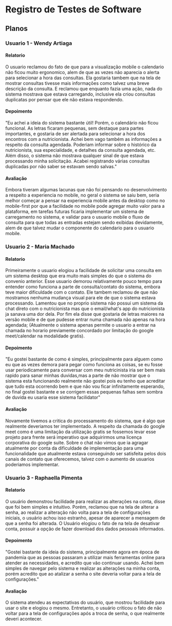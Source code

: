 # Registro de Testes de Software

## Planos

### Usuario 1 - Wendy Artiaga

#### **Relatorio**

O usuario reclamou do fato de que para a visualização mobile o calendario não ficou muito ergonomico, alem de que as vezes não aparecia o alerta para selecionar a hora das consultas. Ela gostaria tambem que na tela de mostrar consultas tivesse mais informações como talvez uma breve descrição da consulta. E reclamou que enquanto fazia uma ação, nada do sistema mostrava que estava carregando, inclusive ela criou consultas duplicatas por pensar que ele não estava respondendo.

#### **Depoimento**

"Eu achei a ideia do sistema bastante útil! Porém, o calendário não ficou funcional. As letras ficaram pequenas, sem destaque para partes importantes, e gostaria de ser alertada para selecionar a hora dos encontros com a nutricionista. Achei bem vago também as informações a respeito da consulta agendada. Poderiam informar sobre o histórico da nutricionista, sua especialidade, e detalhes da consulta agendada, etc.  Além disso, o sistema não mostrava qualquer sinal de que estava processando minha solicitação. Acabei registrando várias consultas duplicadas por não saber se estavam sendo salvas."

#### **Avaliação**

Embora tiveram algumas lacunas que não foi pensando no desenvolvimento a respeito a experiencia no mobile, no geral o sistema se saiu bem, seria melhor começar a pensar na experiencia mobile antes da desktop como no mobile-first por que a facilidade no mobile pode agregar muito valor para a plataforma, em tarefas futuras ficaria implementar um sistema de carregamento no sistema, e validar para o usuario mobile o fluxo de consulta para que todas as entradas estejam sendo exibidas devidamente, alem de que talvez mudar o componente do calendario para o usuario mobile.

### Usuario 2 - Maria Machado

#### **Relatorio**

Primeiramente o usuario elogiou a facilidade de solicitar uma consulta em um sistema desktop que era muito mais simples do que o sistema do convenio anterior. Esse usuario demorou relativamente pouco tempo para entender como funciona a parte de consulta/contato do sistema, embora teve maior dificuldade com o contato. Ele tambem reclamou de que não mostramos nenhuma mudança visual para ele de que o sistema estava processando. Lamentou que no proprio sistema não possui um sistema da chat direto com o nutricionista mas que o email/what's app do nutricionista ja sanava uma dor dela. Por fim ela disse que gostaria de letras maiores na versão mobile e de que pudesse entrar numa chamada não apenas na hora agendada; (Atualmente o sistema apenas permite o usuario a entrar na chamada no horario previamente concordado por limitação do google meet/calendar na modalidade gratis).

#### **Depoimento**

"Eu gostei bastante de como é simples, principalmente para alguem como eu que as vezes demora para pegar como funciona as coisas, se eu fosse usar periodicamente para conversar com meu nutricinista iria ser bem mais rapido para sanar minhas duvidas,mas a parte de não mostrar que o sistema esta funcionando realmente não gostei pois eu tenho que acreditar que tudo esta ocorrendo bem e que não vou ficar infinitamente esperando, no final gostei bastante e se corrigem essas pequenas falhas sem sombra de duvida eu usaria esse sistema facilidator"

#### **Avaliação**

Novamente tivemos a critica do processamento do sistema, que é algo que realmente deveriamos ter implementado. A respeito da chamada do google meet como é uma limitação da utilização gratis se fossemos levar esse projeto para frente será imperativo que adquirirmos uma licença corporativa do google suite. Sobre o chat não vimos que ia agragar atualmente por conta da dificuldade de implementação para uma funcionalidade que atualmente estava conseguindo ser satisfeita pelos dois canais de contato que oferecemos, talvez com o aumento de usuarios poderiamos implementar.

### Usuario 3 - Raphaella Pimenta

#### **Relatorio**

O usuário demonstrou facilidade para realizar as alterações na conta, disse que foi bem simples e intuitivo. Porém, reclamou que na tela de alterar a senha, ao realizar a alteração não volta para a tela de configurações iniciais, o usuário achou isso estranho, apesar de aparecer a mensagem de que a senha foi alterada. O Usuário elogiou o fato de na tela de desativar conta, possuir a opção de  fazer download dos dados pessoais informados.

#### **Depoimento**

"Gostei bastante da ideia do sistema, principalmente agora em época de pandemia que as pessoas passaram a utilizar mais ferramentas online para atender as necessidades, e acredito que vão continuar usando. Achei bem simples de navegar pelo sistema e realizar as alterações na minha conta, porém acredito que ao atalizar a senha o site deveria voltar para a tela de configurações."

#### **Avaliação**

O sistema atendeu as expectativas do usuário, que mostrou facilidade para usar o site e elogiou o mesmo. Entretanto, o usuário criticou o fato de não voltar para a tela de configurações após a troca de senha, o que realmente deveri acontecer. 
